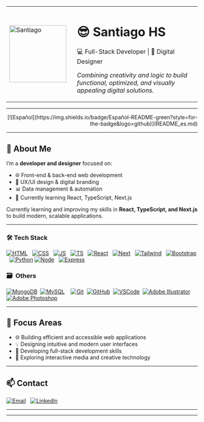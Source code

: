 <!-- Banner -->
<!-- Banner con imagen a la izquierda y texto a la derecha -->
<table>
  <tr>
    <td>
      <!-- Imagen -->
      <img src="https://github.com/user-attachments/assets/863308c0-0da1-4908-93d3-6c4b6df4f804" alt="Santiago" width="150"/>
    </td>
    <td style="padding-left:20px; vertical-align:middle;">
      <!-- Texto -->
      <h1>😎 Santiago HS</h1>
  <p>💻 Full-Stack Developer | 🎨 Digital Designer</p>
  <p><em>Combining creativity and logic to build functional, optimized, and visually appealing digital solutions.</em></p>
    </td>
  </tr>
</table>
<hr>


<!-- Badge para ir a la versión en inglés -->
<p align="right">
  [![Español](https://img.shields.io/badge/Español-README-green?style=for-the-badge&logo=github)](README_es.md)
</p>



---
## 🧠 About Me
I’m a **developer and designer** focused on:

- 🌐 Front-end & back-end web development  
- 🎨 UX/UI design & digital branding  
- 📊 Data management & automation  
- 🚀 Currently learning React, TypeScript, Next.js

Currently learning and improving my skills in **React, TypeScript, and Next.js** to build modern, scalable applications.

---

### 🛠 Tech Stack
[![HTML](https://skillicons.dev/icons?i=html)](https://www.w3schools.com/html) &nbsp;
[![CSS](https://skillicons.dev/icons?i=css)](https://www.w3schools.com/css/) &nbsp;
[![JS](https://skillicons.dev/icons?i=js)](https://www.w3schools.com/js/) &nbsp;
[![TS](https://skillicons.dev/icons?i=ts)](https://www.typescriptlang.org/) &nbsp;
[![React](https://skillicons.dev/icons?i=react)](https://react.dev/) &nbsp;
[![Next](https://skillicons.dev/icons?i=nextjs)](https://nextjs.org/) &nbsp;
[![Tailwind](https://skillicons.dev/icons?i=tailwind)](https://tailwindcss.com/) &nbsp;
[![Bootstrap](https://skillicons.dev/icons?i=bootstrap)](https://getbootstrap.com/) &nbsp;
[![Python](https://skillicons.dev/icons?i=python "Python")](https://www.python.org/)
[![Node](https://skillicons.dev/icons?i=nodejs)](https://nodejs.org/) &nbsp;
[![Express](https://skillicons.dev/icons?i=express)](https://expressjs.com/)


### 🗃 &nbsp;Others
[![MongoDB](https://skillicons.dev/icons?i=mongodb "MongoDB")](https://www.mongodb.com/)&nbsp;
[![MySQL](https://skillicons.dev/icons?i=mysql "MySQL")](https://www.mysql.com/)&nbsp;&nbsp;&nbsp;
[![Git](https://skillicons.dev/icons?i=git "Git")](https://git-scm.com/)&nbsp;
[![GitHub](https://skillicons.dev/icons?i=github "GitHub")](https://github.com/)&nbsp;
[![VSCode](https://skillicons.dev/icons?i=vscode "VSCode")](https://code.visualstudio.com/)&nbsp;
[![Adobe Illustrator](https://skillicons.dev/icons?i=illustrator "Adobe Illustrator")](https://www.adobe.com/products/illustrator.html)
[![Adobe Photoshop](https://skillicons.dev/icons?i=photoshop "Adobe Photoshop")](https://www.adobe.com/products/photoshop.html)


---

## 🎯 Focus Areas

- 🌐 Building efficient and accessible web applications  
- 💡 Designing intuitive and modern user interfaces  
- 🔧 Developing full-stack development skills  
- 🧩 Exploring interactive media and creative technology


---

## 📫 Contact
[![Email](https://img.shields.io/badge/Email-santiagohsalazar41t@gmail.com-blue?style=flat-square&logo=gmail&logoColor=white)](mailto:santiagohsalazar41t@gmail.com) &nbsp;
[![LinkedIn](https://img.shields.io/badge/LinkedIn-Santiago_HS-blue?style=flat-square&logo=linkedin&logoColor=white)](https://linkedin.com/in/santiagohsalazar)

---



---

